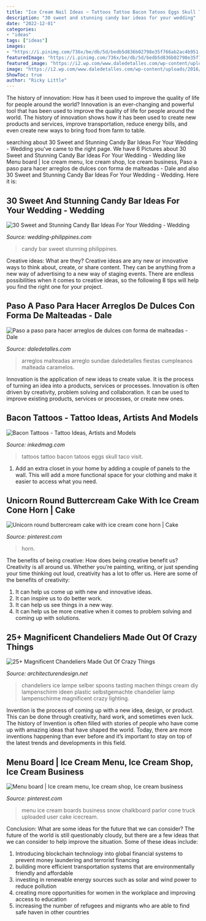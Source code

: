 ```yaml
---
title: "Ice Cream Nail Ideas ~ Tattoos Tattoo Bacon Tatoos Eggs Skull Taco Visit"
description: "30 sweet and stunning candy bar ideas for your wedding"
date: "2022-12-01"
categories:
- "ideas"
tags: ["ideas"]
images:
- "https://i.pinimg.com/736x/be/db/5d/bedb5d836b02798e35f766ab2ac4b951--menu-boards-milkshakes.jpg"
featuredImage: "https://i.pinimg.com/736x/be/db/5d/bedb5d836b02798e35f766ab2ac4b951--menu-boards-milkshakes.jpg"
featured_image: "https://i2.wp.com/www.daledetalles.com/wp-content/uploads/2016/07/arreglo-con-forma-de-malteada20.jpg"
image: "https://i2.wp.com/www.daledetalles.com/wp-content/uploads/2016/07/arreglo-con-forma-de-malteada20.jpg"
ShowToc: true
author: "Ricky Little"
---
```



The history of innovation: How has it been used to improve the quality of life for people around the world?
Innovation is an ever-changing and powerful tool that has been used to improve the quality of life for people around the world. The history of innovation shows how it has been used to create new products and services, improve transportation, reduce energy bills, and even create new ways to bring food from farm to table.

	

		
searching about 30 Sweet and Stunning Candy Bar Ideas For Your Wedding - Wedding you've came to the right page. We have 6 Pictures about 30 Sweet and Stunning Candy Bar Ideas For Your Wedding - Wedding like Menu board | Ice cream menu, Ice cream shop, Ice cream business, Paso a paso para hacer arreglos de dulces con forma de malteadas - Dale and also 30 Sweet and Stunning Candy Bar Ideas For Your Wedding - Wedding. Here it is:
		
    
## 30 Sweet And Stunning Candy Bar Ideas For Your Wedding - Wedding

<img loading=lazy src="http://www.wedding-philippines.com/wp-content/uploads/2015/09/Wedding-Philippines-30-Sweet-and-Stunning-Candy-Bar-Buffet-Food-Ideas-For-Your-Wedding-13.jpg" onerror="this.onerror=null;this.src='https://tse1.mm.bing.net/th?id=OIP.DY0v9PNBQo-HOOQpbdOOrwHaLH&amp;pid=15.1';" alt="30 Sweet and Stunning Candy Bar Ideas For Your Wedding - Wedding">

_Source: wedding-philippines.com_

>candy bar sweet stunning philippines. 

	

Creative ideas: What are they?
Creative ideas are any new or innovative ways to think about, create, or share content. They can be anything from a new way of advertising to a new way of staging events. There are endless possibilities when it comes to creative ideas, so the following 8 tips will help you find the right one for your project.

    
## Paso A Paso Para Hacer Arreglos De Dulces Con Forma De Malteadas - Dale

<img loading=lazy src="https://i2.wp.com/www.daledetalles.com/wp-content/uploads/2016/07/arreglo-con-forma-de-malteada20.jpg" onerror="this.onerror=null;this.src='https://tse2.mm.bing.net/th?id=OIP.BwraBrj34LV4omxHcEZOkQHaJ4&amp;pid=15.1';" alt="Paso a paso para hacer arreglos de dulces con forma de malteadas - Dale">

_Source: daledetalles.com_

>arreglos malteadas arreglo sundae daledetalles fiestas cumpleanos malteada caramelos. 

	

Innovation is the application of new ideas to create value. It is the process of turning an idea into a products, services or processes. Innovation is often driven by creativity, problem solving and collaboration. It can be used to improve existing products, services or processes, or create new ones.

    
## Bacon Tattoos - Tattoo Ideas, Artists And Models

<img loading=lazy src="https://www.inkedmag.com/.image/t_share/MTU5MDMxOTg1MDQzMDg5MTc2/skull.jpg" onerror="this.onerror=null;this.src='https://tse4.mm.bing.net/th?id=OIP.lYj9aWWLCxm_TVyfRgiETgHaJ6&amp;pid=15.1';" alt="Bacon Tattoos - Tattoo Ideas, Artists and Models">

_Source: inkedmag.com_

>tattoos tattoo bacon tatoos eggs skull taco visit. 

	

1. Add an extra closet in your home by adding a couple of panels to the wall. This will add a more functional space for your clothing and make it easier to access what you need.

    
## Unicorn Round Buttercream Cake With Ice Cream Cone Horn | Cake

<img loading=lazy src="https://i.pinimg.com/736x/23/b9/92/23b992d775f8e248cfb41d071dff31cd.jpg" onerror="this.onerror=null;this.src='https://tse3.mm.bing.net/th?id=OIP.sr8SucQBgjJyu-XSrqeMzQHaJ3&amp;pid=15.1';" alt="Unicorn round buttercream cake with ice cream cone horn | Cake">

_Source: pinterest.com_

>horn. 

	

The benefits of being creative: How does being creative benefit us?
Creativity is all around us. Whether you’re painting, writing, or just spending your time thinking out loud, creativity has a lot to offer us. Here are some of the benefits of creativity: 
1. It can help us come up with new and innovative ideas.
2. It can inspire us to do better work.
3. It can help us see things in a new way.
4. It can help us be more creative when it comes to problem solving and coming up with solutions.

    
## 25+ Magnificent Chandeliers Made Out Of Crazy Things

<img loading=lazy src="http://cdn.architecturendesign.net/wp-content/uploads/2014/08/17-Plastic-Tasting-Spoons.jpg" onerror="this.onerror=null;this.src='https://tse2.mm.bing.net/th?id=OIP.ywgp8360pSP9dJx6epKBPAHaIE&amp;pid=15.1';" alt="25+ Magnificent Chandeliers Made Out Of Crazy Things">

_Source: architecturendesign.net_

>chandeliers ice lampe selber spoons tasting machen things cream diy lampenschirm ideen plastic selbstgemachte chandelier lamp lampenschirme magnificent crazy lighting. 

	

Invention is the process of coming up with a new idea, design, or product. This can be done through creativity, hard work, and sometimes even luck. The history of Invention is often filled with stories of people who have come up with amazing ideas that have shaped the world. Today, there are more inventions happening than ever before and it’s important to stay on top of the latest trends and developments in this field.

    
## Menu Board | Ice Cream Menu, Ice Cream Shop, Ice Cream Business

<img loading=lazy src="https://i.pinimg.com/736x/be/db/5d/bedb5d836b02798e35f766ab2ac4b951--menu-boards-milkshakes.jpg" onerror="this.onerror=null;this.src='https://tse1.mm.bing.net/th?id=OIP.khgB0I4K6avD78wnmFJnYQHaJ3&amp;pid=15.1';" alt="Menu board | Ice cream menu, Ice cream shop, Ice cream business">

_Source: pinterest.com_

>menu ice cream boards business snow chalkboard parlor cone truck uploaded user cake icecream. 

	

Conclusion: What are some ideas for the future that we can consider?
The future of the world is still questionably cloudy, but there are a few ideas that we can consider to help improve the situation. Some of these ideas include: 
1. Introducing blockchain technology into global financial systems to prevent money laundering and terrorist financing 
2. building more efficient transportation systems that are environmentally friendly and affordable 
3. investing in renewable energy sources such as solar and wind power to reduce pollution 
4. creating more opportunities for women in the workplace and improving access to education 
5. increasing the number of refugees and migrants who are able to find safe haven in other countries 


